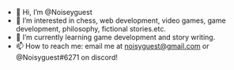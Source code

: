 - 👋 Hi, I’m @Noiseyguest
- 👀 I’m interested in chess, web development, video games, game development, philosophy, fictional stories.etc.
- 🌱 I’m currently learning game development and story writing.
- 📫 How to reach me: email me at noisyguest@gmail.com or @Noisyguest#6271 on discord!

<!---
Noiseyguest/Noiseyguest is a ✨ special ✨ repository because its `README.md` (this file) appears on your GitHub profile.
You can click the Preview link to take a look at your changes.
--->
